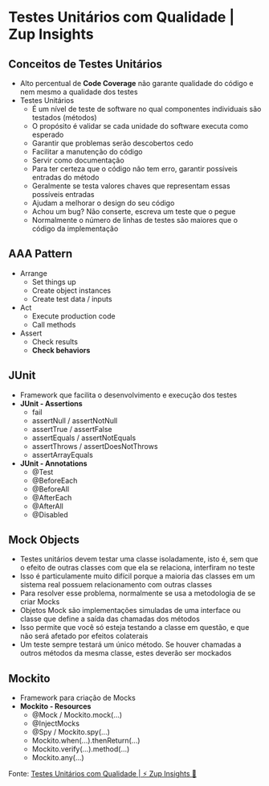 # Testes Unitários com Qualidade | Zup Insights

## Conceitos de Testes Unitários

- Alto percentual de **Code Coverage** não garante qualidade do código e nem mesmo a qualidade dos testes
- Testes Unitários
  - É um nível de teste de software no qual componentes individuais são testados (métodos)
  - O propósito é validar se cada unidade do software executa como esperado
  - Garantir que problemas serão descobertos cedo
  - Facilitar a manutenção do código
  - Servir como documentação
  - Para ter certeza que o código não tem erro, garantir possíveis entradas do método
  - Geralmente se testa valores chaves que representam essas possíveis entradas
  - Ajudam a melhorar o design do seu código
  - Achou um bug? Não conserte, escreva um teste que o pegue
  - Normalmente o número de linhas de testes são maiores que o código da implementação

## AAA Pattern

- Arrange
  - Set things up
  - Create object instances
  - Create test data / inputs
- Act
  - Execute production code
  - Call methods
- Assert
  - Check results
  - **Check behaviors**

## JUnit

- Framework que facilita o desenvolvimento e execução dos testes
- **JUnit - Assertions**
  - fail
  - assertNull / assertNotNull
  - assertTrue / assertFalse
  - assertEquals / assertNotEquals
  - assertThrows / assertDoesNotThrows
  - assertArrayEquals
- **JUnit - Annotations**
  - @Test
  - @BeforeEach
  - @BeforeAll
  - @AfterEach
  - @AfterAll
  - @Disabled

## Mock Objects

- Testes unitários devem testar uma classe isoladamente, isto é, sem que o efeito de outras classes com que ela se relaciona, interfiram no teste
- Isso é particulamente muito difícil porque a maioria das classes em um sistema real possuem relacionamento com outras classes
- Para resolver esse problema, normalmente se usa a metodologia de se criar Mocks
- Objetos Mock são implementações simuladas de uma interface ou classe que define a saída das chamadas dos métodos
- Isso permite que você só esteja testando a classe em questão, e que não será afetado por efeitos colaterais
- Um teste sempre testará um único método. Se houver chamadas a outros métodos da mesma classe, estes deverão ser mockados

## Mockito

- Framework para criação de Mocks
- **Mockito - Resources**
  - @Mock / Mockito.mock(...)
  - @InjectMocks
  - @Spy / Mockito.spy(...)
  - Mockito.when(...).thenReturn(...)
  - Mockito.verify(...).method(...)
  - Mockito.any(...)

Fonte: [Testes Unitários com Qualidade | ⚡ Zup Insights 🚀](https://youtu.be/DH7F-axOrFU)
